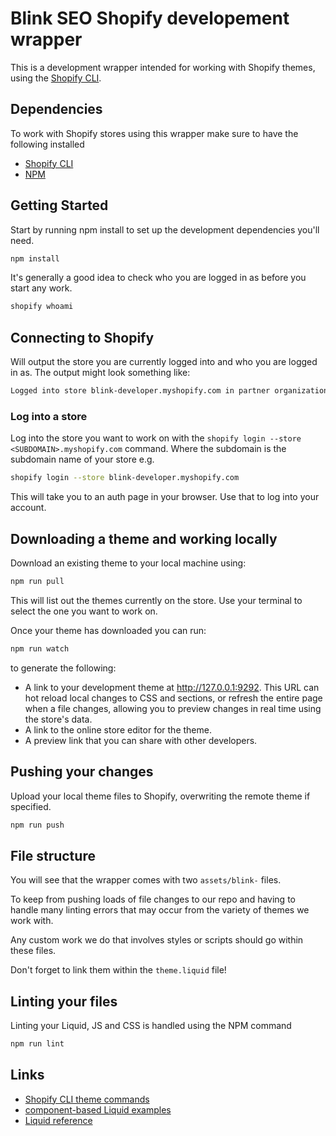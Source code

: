 # Blink SEO Shopify developement wrapper

This is a development wrapper intended for working with Shopify themes, using the [Shopify CLI](https://shopify.dev/themes/tools/cli).

## Dependencies

To work with Shopify stores using this wrapper make sure to have the following installed

- [Shopify CLI](https://shopify.dev/themes/tools/cli/getting-started)
- [NPM](https://docs.npmjs.com/downloading-and-installing-node-js-and-npm)

## Getting Started

Start by running npm install to set up the development dependencies you'll need.

```bash
npm install
```

It's generally a good idea to check who you are logged in as before you start any work.

```bash
shopify whoami
```

## Connecting to Shopify

Will output the store you are currently logged into and who you are logged in as. The output might look something like:

```bash
Logged into store blink-developer.myshopify.com in partner organization Blink
```

### Log into a store

Log into the store you want to work on with the `shopify login --store <SUBDOMAIN>.myshopify.com` command. Where the subdomain is the subdomain name of your store e.g.

```bash
shopify login --store blink-developer.myshopify.com
```

This will take you to an auth page in your browser. Use that to log into your account.

## Downloading a theme and working locally

Download an existing theme to your local machine using:

```bash
npm run pull
```

This will list out the themes currently on the store. Use your terminal to select the one you want to work on.

Once your theme has downloaded you can run:

```bash
npm run watch
```

to generate the following:

- A link to your development theme at http://127.0.0.1:9292. This URL can hot reload local changes to CSS and sections, or refresh the entire page when a file changes, allowing you to preview changes in real time using the store's data.
- A link to the online store editor for the theme.
- A preview link that you can share with other developers.

## Pushing your changes

Upload your local theme files to Shopify, overwriting the remote theme if specified.

```bash
npm run push
```

## File structure

You will see that the wrapper comes with two `assets/blink-` files.

To keep from pushing loads of file changes to our repo and having to handle many linting errors that may occur from the variety of themes we work with.

Any custom work we do that involves styles or scripts should go within these files.

Don't forget to link them within the `theme.liquid` file!

## Linting your files

Linting your Liquid, JS and CSS is handled using the NPM command

```bash
npm run lint
```

## Links

- [Shopify CLI theme commands](https://shopify.dev/themes/tools/cli/theme-commands)
- [component-based Liquid examples](https://shopify.github.io/liquid-code-examples/?shpxid=12a8706a-5F35-438E-0984-5DFF92F45F89)
- [Liquid reference](https://shopify.dev/api/liquid)
